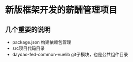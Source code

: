 # 新版框架开发的薪酬管理项目

## 几个重要的说明
* package.json 构建依赖包管理
* src项目代码目录
* daydao-fed-common-vuelib git子模块，也是公共组件目录

